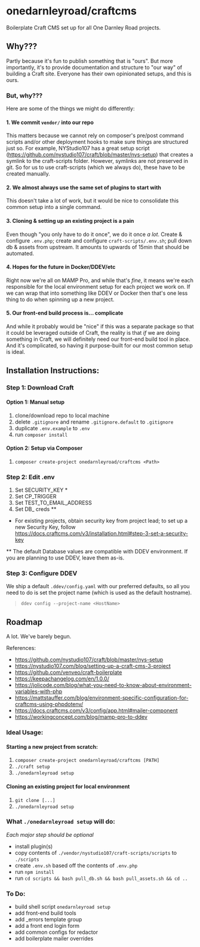 # onedarnleyroad/craftcms

Boilerplate Craft CMS set up for all One Darnley Road projects.

## Why???

Partly because it's fun to publish something that is "ours". But more importantly, it's to provide documentation and structure to "our way" of building a Craft site. Everyone has their own opinionated setups, and this is ours.

### But, why???

Here are some of the things we might do differently:

#### 1. We commit `vendor/` into our repo

This matters because we cannot rely on composer's pre/post command scripts and/or other deployment hooks to make sure things are structured just so. For example, NYStudio107 has a great setup script (https://github.com/nystudio107/craft/blob/master/nys-setup) that creates a symlink to the craft-scripts folder. However, symlinks are not preserved in git. So for us to use craft-scripts (which we always do), these have to be created manually.

#### 2. We almost always use the same set of plugins to start with

This doesn't take a lot of work, but it would be nice to consolidate this common setup into a single command.

#### 3. Cloning & setting up an existing project is a pain

Even though "you only have to do it once", we do it once _a lot_. Create & configure `.env.php`; create and configure `craft-scripts/.env.sh`; pull down db & assets from upstream. It amounts to upwards of 15min that should be automated.

#### 4. Hopes for the future in Docker/DDEV/etc

Right now we're all on MAMP Pro, and while that's _fine_, it means we're each responsible for the local environment setup for each project we work on. If we can wrap that into something like DDEV or Docker then that's one less thing to do when spinning up a new project.

#### 5. Our front-end build process is... complicate

And while it probably would be "nice" if this was a separate package so that it could be leveraged outside of Craft, the reality is that _if_ we are doing something in Craft, we will definitely need our front-end build tool in place. And it's complicated, so having it purpose-built for our most common setup is ideal.

## Installation Instructions:

### Step 1: Download Craft

#### Option 1: Manual setup

1. clone/download repo to local machine
2. delete `.gitignore` and rename `.gitignore.default` to `.gitignore`
3. duplicate `.env.example` to `.env`
4. run `composer install`

#### Option 2: Setup via Composer

1. `composer create-project onedarnleyroad/craftcms <Path>`

### Step 2: Edit .env

1. Set SECURITY_KEY *
2. Set CP_TRIGGER
3. Set TEST_TO_EMAIL_ADDRESS
4. Set DB_ creds **

* For existing projects, obtain security key from project lead; to set up a new Security Key, follow https://docs.craftcms.com/v3/installation.html#step-3-set-a-security-key

** The default Database values are compatible with DDEV environment. If you are planning to use DDEV, leave them as-is.

### Step 3: Configure DDEV

We ship a default `.ddev/config.yaml` with our preferred defaults, so all you need to do is set the project name (which is used as the default hostname).

> `ddev config --project-name <HostName>`


## Roadmap

A lot. We've barely begun.

References:

- https://github.com/nystudio107/craft/blob/master/nys-setup
- https://nystudio107.com/blog/setting-up-a-craft-cms-3-project
- https://github.com/venveo/craft-boilerplate
- https://keepachangelog.com/en/1.0.0/
- https://jolicode.com/blog/what-you-need-to-know-about-environment-variables-with-php
- https://mattstauffer.com/blog/environment-specific-configuration-for-craftcms-using-phpdotenv/
- https://docs.craftcms.com/v3/config/app.html#mailer-component
- https://workingconcept.com/blog/mamp-pro-to-ddev

### Ideal Usage:

#### Starting a new project from scratch:

1. `composer create-project onedarnleyroad/craftcms [PATH]`
2. `./craft setup`
3. `./onedarnleyroad setup`

#### Cloning an existing project for local environment

1. `git clone [...]`
2. `./onedarnleyroad setup`



### What `./onedarnleyroad setup` will do:

_Each major step should be optional_

- install plugin(s)
- copy contents of `./vendor/nystudio107/craft-scripts/scripts` to `./scripts`
- create `.env.sh` based off the contents of `.env.php`
- run `npm install`
- run `cd scripts && bash pull_db.sh && bash pull_assets.sh && cd ..`

### To Do:

- build shell script `onedarnleyroad setup`
- add front-end build tools
- add _errors template group
- add a front end login form
- add common configs for redactor
- add boilerplate mailer overrides
  
